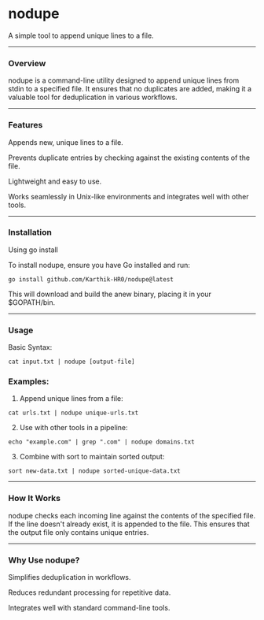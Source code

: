 # nodupe


A simple tool to append unique lines to a file.


---

### Overview

nodupe is a command-line utility designed to append unique lines from stdin to a specified file. It ensures that no duplicates are added, making it a valuable tool for deduplication in various workflows.


---

### Features

Appends new, unique lines to a file.

Prevents duplicate entries by checking against the existing contents of the file.

Lightweight and easy to use.

Works seamlessly in Unix-like environments and integrates well with other tools.



---

### Installation

Using go install

To install nodupe, ensure you have Go installed and run:

``` go install github.com/Karthik-HR0/nodupe@latest ```

This will download and build the anew binary, placing it in your $GOPATH/bin.


---

### Usage

Basic Syntax:

```cat input.txt | nodupe [output-file] ```

### Examples:

1. Append unique lines from a file:

```cat urls.txt | nodupe unique-urls.txt```


2. Use with other tools in a pipeline:

```echo "example.com" | grep ".com" | nodupe domains.txt```


3. Combine with sort to maintain sorted output:

```sort new-data.txt | nodupe sorted-unique-data.txt```




---

### How It Works

nodupe checks each incoming line against the contents of the specified file. If the line doesn't already exist, it is appended to the file. This ensures that the output file only contains unique entries.


---

### Why Use nodupe?

Simplifies deduplication in workflows.

Reduces redundant processing for repetitive data.

Integrates well with standard command-line tools.




